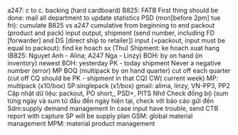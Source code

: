 a247: c to c. backing (hard cardboard)
B825: FATB
First thing should be done: mail all department to update statistics
PSD (mon[before 2pm] tue fri): cumulate B825 vs a247
	cumulative from beginning to end 
	packout (product and pack) input output, shipment (send number, including FD [forwarder] and DS [direct ship to retailer])
	input (=packout, input must be equal to packout): find ke hoach sx (Thu)
	Shipment: ke hoach xuat hang (B825: Nguyet Anh - Alina; A247 Nga - Linzy)
	BOH: by on hand (in inventory)
		newest BOH: yesterday PK - today shipment
			Never a negative number (error)
	MP BOQ (multipack by on hand quarter)
			cut off each quarter (cut off CQ should be PK - shipment in that CQ)
	CW( current week)
	MP: multipack (x10/box)
	SP:singlepack (x1/box)
	gmail: alima, linzy, VN-PP3, PP2
		Cập nhật dữ liệu: packout, PO short,, PSD+, 
	PITS
		Nhớ Check đồng bộ (sum từng ngày và sum từ đầu đến ngày hiện tại, check với báo cáo gửi đến
	Sdm:supply demand management 
	In case input have trouble, send CTB report with capture SP will be supply plan
	GSM: global material management
	MPM: material product management
	
